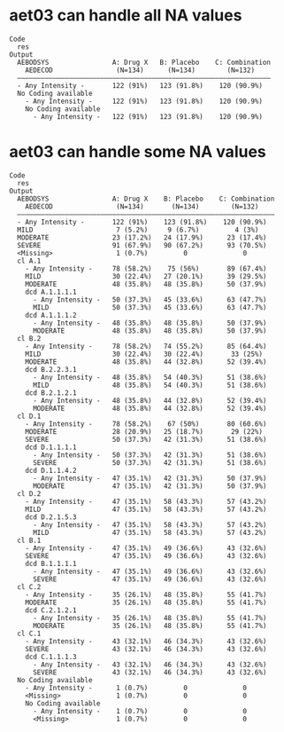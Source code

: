 # aet03 can handle all NA values

    Code
      res
    Output
      AEBODSYS                A: Drug X   B: Placebo    C: Combination
        AEDECOD                (N=134)      (N=134)        (N=132)    
      ————————————————————————————————————————————————————————————————
      - Any Intensity -       122 (91%)   123 (91.8%)    120 (90.9%)  
      No Coding available                                             
        - Any Intensity -     122 (91%)   123 (91.8%)    120 (90.9%)  
        No Coding available                                           
          - Any Intensity -   122 (91%)   123 (91.8%)    120 (90.9%)  

# aet03 can handle some NA values

    Code
      res
    Output
      AEBODSYS                A: Drug X    B: Placebo    C: Combination
        AEDECOD                (N=134)       (N=134)        (N=132)    
      —————————————————————————————————————————————————————————————————
      - Any Intensity -       122 (91%)    123 (91.8%)    120 (90.9%)  
      MILD                     7 (5.2%)     9 (6.7%)         4 (3%)    
      MODERATE                23 (17.2%)   24 (17.9%)      23 (17.4%)  
      SEVERE                  91 (67.9%)   90 (67.2%)      93 (70.5%)  
      <Missing>                1 (0.7%)         0              0       
      cl A.1                                                           
        - Any Intensity -     78 (58.2%)    75 (56%)       89 (67.4%)  
        MILD                  30 (22.4%)   27 (20.1%)      39 (29.5%)  
        MODERATE              48 (35.8%)   48 (35.8%)      50 (37.9%)  
        dcd A.1.1.1.1                                                  
          - Any Intensity -   50 (37.3%)   45 (33.6%)      63 (47.7%)  
          MILD                50 (37.3%)   45 (33.6%)      63 (47.7%)  
        dcd A.1.1.1.2                                                  
          - Any Intensity -   48 (35.8%)   48 (35.8%)      50 (37.9%)  
          MODERATE            48 (35.8%)   48 (35.8%)      50 (37.9%)  
      cl B.2                                                           
        - Any Intensity -     78 (58.2%)   74 (55.2%)      85 (64.4%)  
        MILD                  30 (22.4%)   30 (22.4%)       33 (25%)   
        MODERATE              48 (35.8%)   44 (32.8%)      52 (39.4%)  
        dcd B.2.2.3.1                                                  
          - Any Intensity -   48 (35.8%)   54 (40.3%)      51 (38.6%)  
          MILD                48 (35.8%)   54 (40.3%)      51 (38.6%)  
        dcd B.2.1.2.1                                                  
          - Any Intensity -   48 (35.8%)   44 (32.8%)      52 (39.4%)  
          MODERATE            48 (35.8%)   44 (32.8%)      52 (39.4%)  
      cl D.1                                                           
        - Any Intensity -     78 (58.2%)    67 (50%)       80 (60.6%)  
        MODERATE              28 (20.9%)   25 (18.7%)       29 (22%)   
        SEVERE                50 (37.3%)   42 (31.3%)      51 (38.6%)  
        dcd D.1.1.1.1                                                  
          - Any Intensity -   50 (37.3%)   42 (31.3%)      51 (38.6%)  
          SEVERE              50 (37.3%)   42 (31.3%)      51 (38.6%)  
        dcd D.1.1.4.2                                                  
          - Any Intensity -   47 (35.1%)   42 (31.3%)      50 (37.9%)  
          MODERATE            47 (35.1%)   42 (31.3%)      50 (37.9%)  
      cl D.2                                                           
        - Any Intensity -     47 (35.1%)   58 (43.3%)      57 (43.2%)  
        MILD                  47 (35.1%)   58 (43.3%)      57 (43.2%)  
        dcd D.2.1.5.3                                                  
          - Any Intensity -   47 (35.1%)   58 (43.3%)      57 (43.2%)  
          MILD                47 (35.1%)   58 (43.3%)      57 (43.2%)  
      cl B.1                                                           
        - Any Intensity -     47 (35.1%)   49 (36.6%)      43 (32.6%)  
        SEVERE                47 (35.1%)   49 (36.6%)      43 (32.6%)  
        dcd B.1.1.1.1                                                  
          - Any Intensity -   47 (35.1%)   49 (36.6%)      43 (32.6%)  
          SEVERE              47 (35.1%)   49 (36.6%)      43 (32.6%)  
      cl C.2                                                           
        - Any Intensity -     35 (26.1%)   48 (35.8%)      55 (41.7%)  
        MODERATE              35 (26.1%)   48 (35.8%)      55 (41.7%)  
        dcd C.2.1.2.1                                                  
          - Any Intensity -   35 (26.1%)   48 (35.8%)      55 (41.7%)  
          MODERATE            35 (26.1%)   48 (35.8%)      55 (41.7%)  
      cl C.1                                                           
        - Any Intensity -     43 (32.1%)   46 (34.3%)      43 (32.6%)  
        SEVERE                43 (32.1%)   46 (34.3%)      43 (32.6%)  
        dcd C.1.1.1.3                                                  
          - Any Intensity -   43 (32.1%)   46 (34.3%)      43 (32.6%)  
          SEVERE              43 (32.1%)   46 (34.3%)      43 (32.6%)  
      No Coding available                                              
        - Any Intensity -      1 (0.7%)         0              0       
        <Missing>              1 (0.7%)         0              0       
        No Coding available                                            
          - Any Intensity -    1 (0.7%)         0              0       
          <Missing>            1 (0.7%)         0              0       

